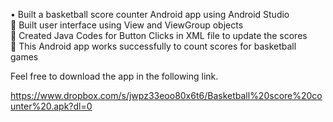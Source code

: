 •	Built a basketball score counter Android app using Android Studio  
	Built user interface using View and ViewGroup objects  
	Created Java Codes for Button Clicks in XML file to update the scores  
	This Android app works successfully to count scores for basketball games  

Feel free to download the app in the following link.  

https://www.dropbox.com/s/jwpz33eoo80x6t6/Basketball%20score%20counter%20.apk?dl=0
